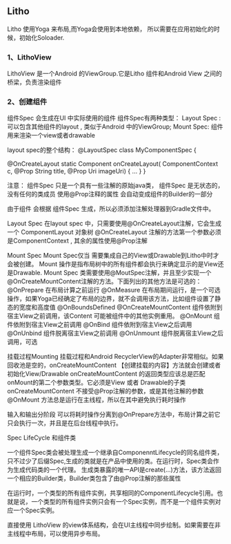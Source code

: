## Litho

Litho 使用Yoga 来布局,而Yoga会使用到本地依赖， 所以需要在应用初始化的时候，初始化Soloader.

### 1、LithoView
LithoView 是一个Android 的ViewGroup.它是Litho 组件和Android View 之间的桥梁，负责渲染组件

### 2、创建组件
组件Spec 会生成在UI 中实际使用的组件
组件Spec有两种类型：
Layout Spec :
可以包含其他组件的layout , 类似于Android 中的ViewGroup;
Mount Spec:
组件用来渲染一个view或者drawable

layout spec的整个结构：
@LayoutSpec
class MyComponentSpec {

  @OnCreateLayout
  static Component onCreateLayout(
      ComponentContext c,
      @Prop String title,
      @Prop Uri imageUri) {
    ...
  }
}

注意：
组件Spec 只是一个具有一些注解的原始java类，
组件Spec 是无状态的，没有任何的类成员
使用@Prop注释的属性 会自动变成组件的Builder的一部分

由于组件 会根据 组件Spec 生成，所以必须添加注解处理器到Gradle文件中。

Layout Spec
在layout spec 中，只需要使用@OnCreateLayout注解，它会生成一个 ComponentLayout 对象树
@OnCreateLayout 注解的方法第一个参数必须是ComponentContext , 其余的属性使用@Prop注解

Mount Spec 
Mount Spec仅当 需要集成自己的View或Drawable到Litho中时才会被创建。 Mount 操作是指布局树中的所有组件都会执行来确定显示的是View还是Drawable.
Mount Spec 类需要使用@MoutSpec注解，并且至少实现一个@OnCreateMountContent注解的方法。下面列出的其他方法是可选的：
@OnPrepare 在布局计算之前运行
@OnMeasure 在布局期间运行，是一个可选操作，如果Yoga已经确定了布局的边界，就不会调用该方法，比如组件设置了静态的宽度和高度值
@OnBoundsDefined
@OnCreateMountContent 组件依附到宿主View之前调用，该Content 可能被组件中的其他实例重用。
@OnMount 组件依附到宿主View之前调用
@OnBind 组件依附到宿主View之后调用
@OnUnbind 组件脱离宿主View之前调用
@OnUnmount 组件脱离宿主View之后调用，可选

挂载过程Mounting
挂载过程和Android RecyclerView的Adapter非常相似。如果回收池是空的，onCreateMountContent 【创建挂载的内容】方法就会创建或者初始化View/Drawable
onCreateMountContent 的返回类型应该总是匹配onMount的第二个参数类型。它必须是View 或者 Drawable的子类
onCreateMountContent 不接受@Prop注解的参数，或是其他注解的参数
@OnMount 方法总是运行在主线程，所以在其中避免执行耗时操作

输入和输出分阶段
可以将耗时操作分离到@OnPrepare方法中，布局计算之前它只会执行一次，并且是在后台线程中执行。

Spec LifeCycle 和组件类

一个组件Spec类会被处理生成一个继承自ComponenntLifecycle的同名组件类，只不过少了后缀Spec,生成的类就是在产品中使用的类。在运行时，Spec类会作为生成代码类的一个代理。
生成类暴露的唯一API是create(...)方法，该方法返回一个相应的Builder类，Builder类包含了由@Prop注解的那些属性

在运行时，一个类型的所有组件实例，共享相同的ComponentLifecycle引用。也就是说，一个类型的所有组件实例只会有一个Spec实例，而不是一个组件实例对应一个Spec实例。

直接使用 LithoView  的view体系结构，会在UI主线程中同步绘制。如果需要在非主线程中布局，可以使用异步布局。

